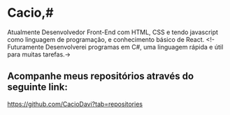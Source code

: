 # Cacio,#
Atualmente Desenvolvedor Front-End com HTML, CSS e tendo javascript como linguagem de programação, e conhecimento básico de React.
<!-Futuramente Desenvolverei programas em C#, uma linguagem rápida e útil para muitas tarefas.->

## Acompanhe meus repositórios através do seguinte link:
  https://github.com/CacioDavi?tab=repositories
